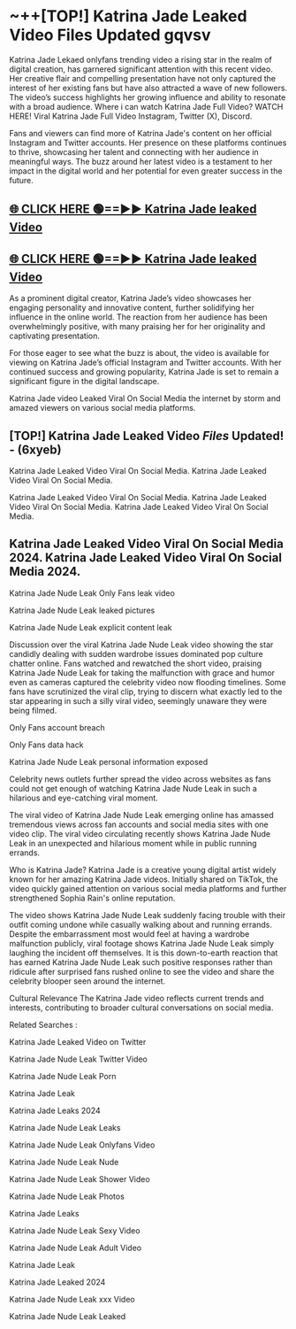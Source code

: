 # ~++[TOP!] Katrina Jade Leaked Video Files Updated gqvsv

 Katrina Jade Lekaed onlyfans trending video a rising star in the realm of digital creation, has garnered significant attention with this recent video. Her creative flair and compelling presentation have not only captured the interest of her existing fans but have also attracted a wave of new followers. The video’s success highlights her growing influence and ability to resonate with a broad audience.
Where i can watch  Katrina Jade Full Video? WATCH HERE! Viral  Katrina Jade Full Video Instagram, Twitter (X), Discord.


Fans and viewers can find more of  Katrina Jade's content on her official Instagram and Twitter accounts. Her presence on these platforms continues to thrive, showcasing her talent and connecting with her audience in meaningful ways. The buzz around her latest video is a testament to her impact in the digital world and her potential for even greater success in the future.


## [🌐 CLICK HERE 🟢==►►  Katrina Jade leaked Video ](https://onlyclips.site?title=Katrina_Jade&ref=git)

## [🌐 CLICK HERE 🟢==►►  Katrina Jade leaked Video ](https://onlyclips.site?title=Katrina_Jade&ref=git)


As a prominent digital creator,  Katrina Jade’s video showcases her engaging personality and innovative content, further solidifying her influence in the online world. The reaction from her audience has been overwhelmingly positive, with many praising her for her originality and captivating presentation.

For those eager to see what the buzz is about, the video is available for viewing on  Katrina Jade’s official Instagram and Twitter accounts. With her continued success and growing popularity,  Katrina Jade is set to remain a significant figure in the digital landscape.


  Katrina Jade video Leaked Viral On Social Media the internet by storm and amazed viewers on various social media platforms.


## [TOP!]  Katrina Jade Leaked Video *Files* Updated! - (6xyeb) 

 Katrina Jade Leaked Video Viral On Social Media. Katrina Jade Leaked Video Viral On Social Media.

 Katrina Jade Leaked Video Viral On Social Media. Katrina Jade Leaked Video Viral On Social Media. Katrina Jade Leaked Video Viral On Social Media.


##  Katrina Jade Leaked Video Viral On Social Media 2024. Katrina Jade Leaked Video Viral On Social Media 2024.
 Katrina Jade Nude Leak Only Fans leak video

 Katrina Jade Nude Leak leaked pictures

 Katrina Jade Nude Leak explicit content leak

Discussion over the viral  Katrina Jade Nude Leak video showing the star candidly dealing with sudden wardrobe issues dominated pop culture chatter online. Fans watched and rewatched the short video, praising  Katrina Jade Nude Leak for taking the malfunction with grace and humor even as cameras captured the celebrity video now flooding timelines. Some fans have scrutinized the viral clip, trying to discern what exactly led to the star appearing in such a silly viral video, seemingly unaware they were being filmed.


Only Fans account breach

Only Fans data hack

 Katrina Jade Nude Leak personal information exposed

Celebrity news outlets further spread the video across websites as fans could not get enough of watching  Katrina Jade Nude Leak in such a hilarious and eye-catching viral moment.


The viral video of  Katrina Jade Nude Leak emerging online has amassed tremendous views across fan accounts and social media sites with one video clip. The viral video circulating recently shows  Katrina Jade Nude Leak in an unexpected and hilarious moment while in public running errands.


Who is  Katrina Jade?  Katrina Jade is a creative young digital artist widely known for her amazing  Katrina Jade videos. Initially shared on TikTok, the video quickly gained attention on various social media platforms and further strengthened Sophia Rain's online reputation.

The video shows  Katrina Jade Nude Leak suddenly facing trouble with their outfit coming undone while casually walking about and running errands. Despite the embarrassment most would feel at having a wardrobe malfunction publicly, viral footage shows  Katrina Jade Nude Leak simply laughing the incident off themselves. It is this down-to-earth reaction that has earned  Katrina Jade Nude Leak such positive responses rather than ridicule after surprised fans rushed online to see the video and share the celebrity blooper seen around the internet.

Cultural Relevance The  Katrina Jade video reflects current trends and interests, contributing to broader cultural conversations on social media.

Related Searches :

 Katrina Jade Leaked Video on Twitter

 Katrina Jade Nude Leak Twitter Video

 Katrina Jade Nude Leak Porn

 Katrina Jade Leak 

 Katrina Jade Leaks 2024

 Katrina Jade Nude Leak Leaks

 Katrina Jade Nude Leak Onlyfans Video

 Katrina Jade Nude Leak Nude

 Katrina Jade Nude Leak Shower Video

 Katrina Jade Nude Leak Photos

 Katrina Jade Leaks

 Katrina Jade Nude Leak Sexy Video

 Katrina Jade Nude Leak Adult Video

 Katrina Jade Leak

 Katrina Jade Leaked 2024

 Katrina Jade Nude Leak xxx Video

 Katrina Jade Nude Leak Leaked